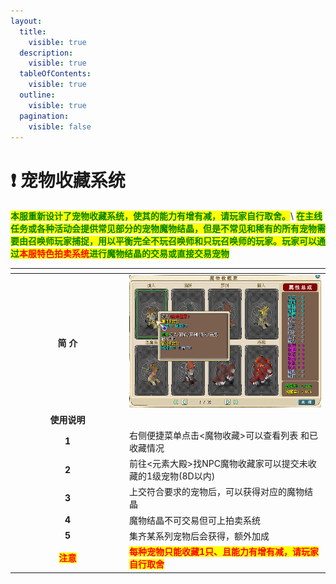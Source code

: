 ```yaml
---
layout:
  title:
    visible: true
  description:
    visible: true
  tableOfContents:
    visible: true
  outline:
    visible: true
  pagination:
    visible: false
---
```


# ❗ 宠物收藏系统

<mark style="color:green;">**本服重新设计了宠物收藏系统，使其的能力有增有减，请玩家自行取舍。**</mark>\ <mark style="color:green;">**在主线任务或各种活动会提供常见部分的宠物魔物结晶，但是不常见和稀有的所有宠物需要由召唤师玩家捕捉，用以平衡完全不玩召唤师和只玩召唤师的玩家。玩家可以通过**</mark><mark style="color:red;">**本服特色拍卖系统**</mark><mark style="color:green;">**进行魔物结晶的交易或直接交易宠物**</mark>

<table data-header-hidden><thead><tr><th width="169" align="center"></th><th></th></tr></thead><tbody><tr><td align="center"><strong>简  介</strong></td><td><img src="../../.gitbook/assets/QQ图片20210727144150.png" alt=""></td></tr><tr><td align="center"><strong>使用说明</strong></td><td><br></td></tr><tr><td align="center"><strong>1</strong></td><td>右侧便捷菜单点击&#x3C;魔物收藏>可以查看列表 和已收藏情况</td></tr><tr><td align="center"><strong>2</strong></td><td>前往&#x3C;元素大殿>找NPC魔物收藏家可以提交未收藏的1级宠物(8D以内)</td></tr><tr><td align="center"><strong>3</strong></td><td>上交符合要求的宠物后，可以获得对应的魔物结晶</td></tr><tr><td align="center"><strong>4</strong></td><td>魔物结晶不可交易但可上拍卖系统</td></tr><tr><td align="center"><strong>5</strong></td><td>集齐某系列宠物后会获得，额外加成</td></tr><tr><td align="center"><mark style="color:red;"><strong>注意</strong></mark></td><td><mark style="color:red;"><strong>每种宠物只能收藏1只、且能力有增有减，请玩家自行取舍</strong></mark></td></tr></tbody></table>

